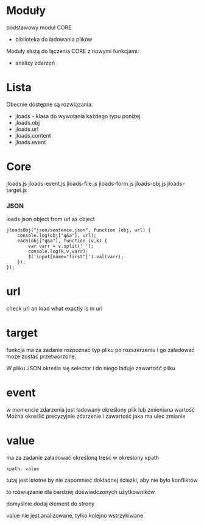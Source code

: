 # Moduły

podstawowy moduł CORE
+ biblioteka do ładowania plików

Moduły służą do łączenia CORE z nowymi funkcjami:
+ analizy zdarzeń


# Lista
Obecnie dostępne są rozwiązania:

+ jloads - klasa do wywołania każdego typu poniżej:
+ jloads.obj
+ jloads.url
+ jloads.content
+ jloads.event

# Core
jloads.js
jloads-event.js
jloads-file.js
jloads-form.js
jloads-obj.js
jloads-target.js

### JSON
loads json object from url as object

    jloadsObj("json/sentence.json", function (obj, url) {
        console.log(obj["q&a"], url);
        each(obj["q&a"], function (v,k) {
            var varr = v.split(' ');
            console.log(k,v,varr);
            $('input[name="first"]').val(varr);
        });
    });


# url
check url an load what exactly is in url


# target
funkcja ma za zadanie rozpoznać typ pliku po rozszerzeniu i go załadować
może zostać przetworzone. 

W pliku JSON określa się selector i do niego ładuje zawartość pliku



# event

w momencie zdarzenia jest ładowany określony plik lub zmieniana wartość
Można określić precyzyjnie zdarzenie i zawartość jaka ma ulec zmianie


# value


ma za zadanie załadować określoną treść w określony xpath

    xpath: value

tutaj jest istotne by nie zapomnieć dokładnej ścieżki, aby nie było konfliktów

to rozwiązanie dla bardziej doświadczonych użytkowników


domyślnie dodaj element do strony

value nie jest analizowane, tylko kolejno wstrzykiwane
